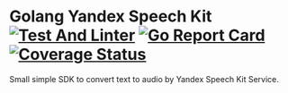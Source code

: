 # Golang Yandex Speech Kit [![Test And Linter](https://github.com/zemags/golang-yandex-speech-kit/actions/workflows/pipeline.yml/badge.svg?branch=master)](https://github.com/zemags/golang-yandex-speech-kit/actions/workflows/pipeline.yml) [![Go Report Card](https://goreportcard.com/badge/github.com/zemags/golang-yandex-speech-kit)](https://goreportcard.com/report/github.com/zemags/golang-yandex-speech-kit) [![Coverage Status](https://coveralls.io/repos/github/zemags/golang-yandex-speech-kit/badge.svg)](https://coveralls.io/github/zemags/golang-yandex-speech-kit)


Small simple SDK to convert text to audio by Yandex Speech Kit Service.
